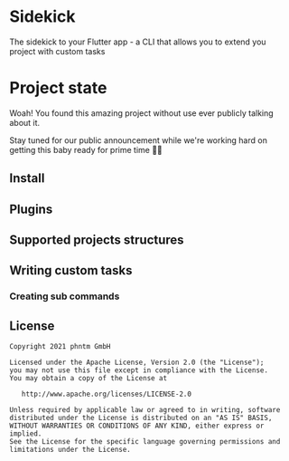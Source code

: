 # Sidekick

The sidekick to your Flutter app - a CLI that allows you to extend you project with custom tasks

# Project state

Woah! You found this amazing project without use ever publicly talking about it. 

Stay tuned for our public announcement while we're working hard on getting this baby ready for prime time 👨‍💻

## Install

## Plugins

## Supported projects structures

## Writing custom tasks

### Creating sub commands

## License

```text
Copyright 2021 phntm GmbH

Licensed under the Apache License, Version 2.0 (the "License");
you may not use this file except in compliance with the License.
You may obtain a copy of the License at

   http://www.apache.org/licenses/LICENSE-2.0

Unless required by applicable law or agreed to in writing, software
distributed under the License is distributed on an "AS IS" BASIS,
WITHOUT WARRANTIES OR CONDITIONS OF ANY KIND, either express or implied.
See the License for the specific language governing permissions and
limitations under the License.
```
